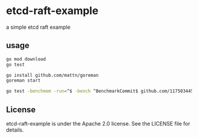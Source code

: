 # etcd-raft-example

a simple etcd raft example

## usage

```sh
go mod download
go test

go install github.com/mattn/goreman
goreman start

go test -benchmem -run=^$ -bench ^BenchmarkCommit$ github.com/117503445/etcd-raft-example
```

## License

etcd-raft-example is under the Apache 2.0 license. See the LICENSE file for details.
